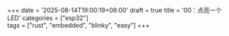 +++
date = '2025-08-14T19:00:19+08:00'
draft = true
title = '00：点亮一个LED'
categories = ["esp32"]  
tags = ["rust", "embedded", "blinky", "easy"]
+++
